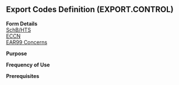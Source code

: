 ##  Export Codes Definition (EXPORT.CONTROL)

<PageHeader />

**Form Details**  
[ SchB/HTS ](EXPORT-CONTROL-1/README.md)   
[ ECCN ](EXPORT-CONTROL-2/README.md)   
[ EAR99 Concerns ](EXPORT-CONTROL-3/README.md)   

**Purpose**  

**Frequency of Use**  

**Prerequisites**  

<badge text= "Version 8.10.57" vertical="middle" />

<PageFooter />
